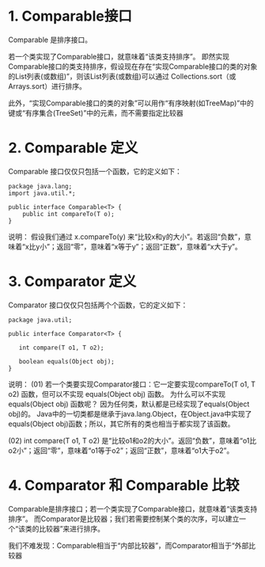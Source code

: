 # 1. Comparable接口
Comparable 是排序接口。

若一个类实现了Comparable接口，就意味着“该类支持排序”。  即然实现Comparable接口的类支持排序，假设现在存在“实现Comparable接口的类的对象的List列表(或数组)”，则该List列表(或数组)可以通过 Collections.sort（或 Arrays.sort）进行排序。

此外，“实现Comparable接口的类的对象”可以用作“有序映射(如TreeMap)”中的键或“有序集合(TreeSet)”中的元素，而不需要指定比较器

# 2. Comparable 定义

Comparable 接口仅仅只包括一个函数，它的定义如下：

```
package java.lang;
import java.util.*;

public interface Comparable<T> {
    public int compareTo(T o);
}
```

说明：
假设我们通过 x.compareTo(y) 来“比较x和y的大小”。若返回“负数”，意味着“x比y小”；返回“零”，意味着“x等于y”；返回“正数”，意味着“x大于y”。

# 3. Comparator 定义

Comparator 接口仅仅只包括两个个函数，它的定义如下：

```
package java.util;

public interface Comparator<T> {
    
   int compare(T o1, T o2);

   boolean equals(Object obj);
}
```

说明：
(01) 若一个类要实现Comparator接口：它一定要实现compareTo(T o1, T o2) 函数，但可以不实现 equals(Object obj) 函数。
为什么可以不实现 equals(Object obj) 函数呢？ 因为任何类，默认都是已经实现了equals(Object obj)的。 Java中的一切类都是继承于java.lang.Object，在Object.java中实现了equals(Object obj)函数；所以，其它所有的类也相当于都实现了该函数。

(02) int compare(T o1, T o2) 是“比较o1和o2的大小”。返回“负数”，意味着“o1比o2小”；返回“零”，意味着“o1等于o2”；返回“正数”，意味着“o1大于o2”。

# 4. Comparator 和 Comparable 比较

Comparable是排序接口；若一个类实现了Comparable接口，就意味着“该类支持排序”。
而Comparator是比较器；我们若需要控制某个类的次序，可以建立一个“该类的比较器”来进行排序。

我们不难发现：Comparable相当于“内部比较器”，而Comparator相当于“外部比较器